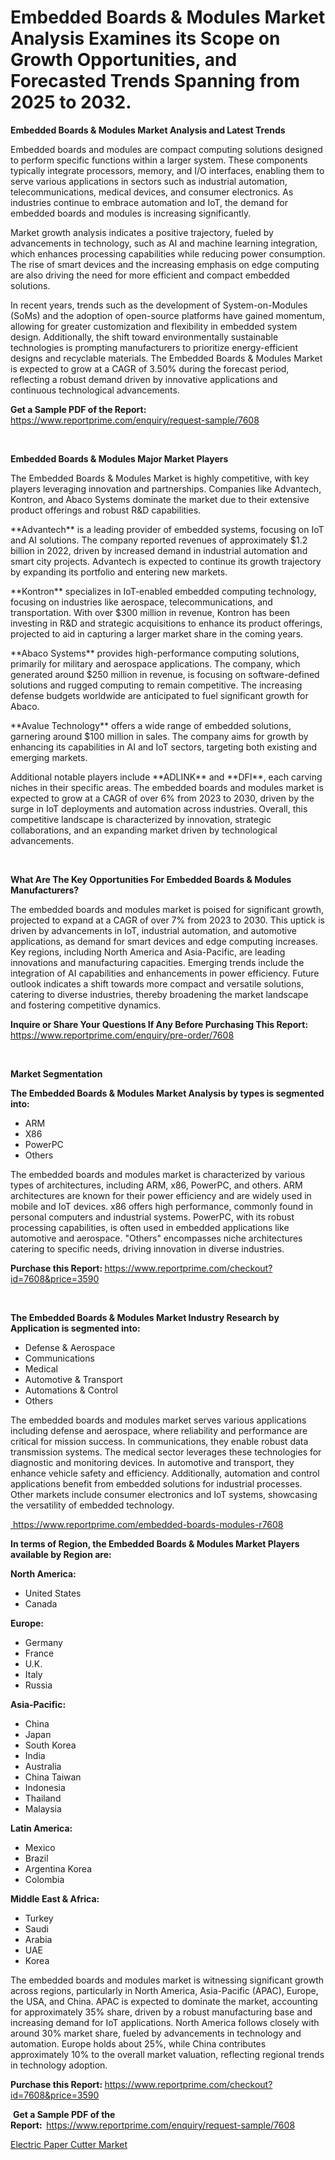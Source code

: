 <p><h1>Embedded Boards & Modules Market Analysis Examines its Scope on Growth Opportunities, and Forecasted Trends Spanning from 2025 to 2032.</h1></p><p><strong>Embedded Boards & Modules Market Analysis and Latest Trends</strong></p>
<p><p>Embedded boards and modules are compact computing solutions designed to perform specific functions within a larger system. These components typically integrate processors, memory, and I/O interfaces, enabling them to serve various applications in sectors such as industrial automation, telecommunications, medical devices, and consumer electronics. As industries continue to embrace automation and IoT, the demand for embedded boards and modules is increasing significantly.</p><p>Market growth analysis indicates a positive trajectory, fueled by advancements in technology, such as AI and machine learning integration, which enhances processing capabilities while reducing power consumption. The rise of smart devices and the increasing emphasis on edge computing are also driving the need for more efficient and compact embedded solutions.</p><p>In recent years, trends such as the development of System-on-Modules (SoMs) and the adoption of open-source platforms have gained momentum, allowing for greater customization and flexibility in embedded system design. Additionally, the shift toward environmentally sustainable technologies is prompting manufacturers to prioritize energy-efficient designs and recyclable materials. The Embedded Boards & Modules Market is expected to grow at a CAGR of 3.50% during the forecast period, reflecting a robust demand driven by innovative applications and continuous technological advancements.</p></p>
<p><strong>Get a Sample PDF of the Report:&nbsp;</strong> <a href="https://www.reportprime.com/enquiry/request-sample/7608?utm_campaign=1166&utm_medium=2&utm_source=Github&utm_content=ia&utm_term=19032025&utm_id=embedded-boards-modules">https://www.reportprime.com/enquiry/request-sample/7608</a></p>
<p>&nbsp;</p>
<p><strong>Embedded Boards & Modules Major Market Players</strong></p>
<p><p>The Embedded Boards & Modules Market is highly competitive, with key players leveraging innovation and partnerships. Companies like Advantech, Kontron, and Abaco Systems dominate the market due to their extensive product offerings and robust R&D capabilities.</p><p>**Advantech** is a leading provider of embedded systems, focusing on IoT and AI solutions. The company reported revenues of approximately $1.2 billion in 2022, driven by increased demand in industrial automation and smart city projects. Advantech is expected to continue its growth trajectory by expanding its portfolio and entering new markets.</p><p>**Kontron** specializes in IoT-enabled embedded computing technology, focusing on industries like aerospace, telecommunications, and transportation. With over $300 million in revenue, Kontron has been investing in R&D and strategic acquisitions to enhance its product offerings, projected to aid in capturing a larger market share in the coming years.</p><p>**Abaco Systems** provides high-performance computing solutions, primarily for military and aerospace applications. The company, which generated around $250 million in revenue, is focusing on software-defined solutions and rugged computing to remain competitive. The increasing defense budgets worldwide are anticipated to fuel significant growth for Abaco.</p><p>**Avalue Technology** offers a wide range of embedded solutions, garnering around $100 million in sales. The company aims for growth by enhancing its capabilities in AI and IoT sectors, targeting both existing and emerging markets.</p><p>Additional notable players include **ADLINK** and **DFI**, each carving niches in their specific areas. The embedded boards and modules market is expected to grow at a CAGR of over 6% from 2023 to 2030, driven by the surge in IoT deployments and automation across industries. Overall, this competitive landscape is characterized by innovation, strategic collaborations, and an expanding market driven by technological advancements.</p></p>
<p>&nbsp;</p>
<p><strong>What Are The Key Opportunities For Embedded Boards & Modules Manufacturers?</strong></p>
<p><p>The embedded boards and modules market is poised for significant growth, projected to expand at a CAGR of over 7% from 2023 to 2030. This uptick is driven by advancements in IoT, industrial automation, and automotive applications, as demand for smart devices and edge computing increases. Key regions, including North America and Asia-Pacific, are leading innovations and manufacturing capacities. Emerging trends include the integration of AI capabilities and enhancements in power efficiency. Future outlook indicates a shift towards more compact and versatile solutions, catering to diverse industries, thereby broadening the market landscape and fostering competitive dynamics.</p></p>
<p><strong>Inquire or Share Your Questions If Any Before Purchasing This Report:</strong> <a href="https://www.reportprime.com/enquiry/pre-order/7608?utm_campaign=1166&utm_medium=2&utm_source=Github&utm_content=ia&utm_term=19032025&utm_id=embedded-boards-modules">https://www.reportprime.com/enquiry/pre-order/7608</a></p>
<p>&nbsp;</p>
<p><strong>Market Segmentation</strong></p>
<p><strong>The Embedded Boards & Modules Market Analysis by types is segmented into:</strong></p>
<p><ul><li>ARM</li><li>X86</li><li>PowerPC</li><li>Others</li></ul></p>
<p><p>The embedded boards and modules market is characterized by various types of architectures, including ARM, x86, PowerPC, and others. ARM architectures are known for their power efficiency and are widely used in mobile and IoT devices. x86 offers high performance, commonly found in personal computers and industrial systems. PowerPC, with its robust processing capabilities, is often used in embedded applications like automotive and aerospace. "Others" encompasses niche architectures catering to specific needs, driving innovation in diverse industries. </p></p>
<p><strong>Purchase this Report:&nbsp;</strong><a href="https://www.reportprime.com/checkout?id=7608&price=3590&utm_campaign=1166&utm_medium=2&utm_source=Github&utm_content=ia&utm_term=19032025&utm_id=embedded-boards-modules">https://www.reportprime.com/checkout?id=7608&price=3590</a></p>
<p>&nbsp;</p>
<p><strong>The Embedded Boards & Modules Market Industry Research by Application is segmented into:</strong></p>
<p><ul><li>Defense & Aerospace</li><li>Communications</li><li>Medical</li><li>Automotive & Transport</li><li>Automations & Control</li><li>Others</li></ul></p>
<p><p>The embedded boards and modules market serves various applications including defense and aerospace, where reliability and performance are critical for mission success. In communications, they enable robust data transmission systems. The medical sector leverages these technologies for diagnostic and monitoring devices. In automotive and transport, they enhance vehicle safety and efficiency. Additionally, automation and control applications benefit from embedded solutions for industrial processes. Other markets include consumer electronics and IoT systems, showcasing the versatility of embedded technology.</p></p>
<p><a href="https://www.reportprime.com/embedded-boards-modules-r7608?utm_campaign=1166&utm_medium=2&utm_source=Github&utm_content=ia&utm_term=19032025&utm_id=embedded-boards-modules">&nbsp;https://www.reportprime.com/embedded-boards-modules-r7608</a></p>
<p><strong>In terms of Region, the Embedded Boards & Modules Market Players available by Region are:</strong></p>
<p>
    <p> <strong> North America: </strong>
        <ul>
            <li>United States</li>
            <li>Canada</li>
        </ul>
        </p> 
    <p> <strong> Europe: </strong>
        <ul>
            <li>Germany</li>
            <li>France</li>
            <li>U.K.</li>
            <li>Italy</li>
            <li>Russia</li>
        </ul>
        </p> 
    <p> <strong> Asia-Pacific: </strong>
        <ul>
            <li>China</li>
            <li>Japan</li>
            <li>South Korea</li>
            <li>India</li>
            <li>Australia</li>
            <li>China Taiwan</li>
            <li>Indonesia</li>
            <li>Thailand</li>
            <li>Malaysia</li>
        </ul>
        </p> 
    <p> <strong> Latin America: </strong>
        <ul>
            <li>Mexico</li>
            <li>Brazil</li>
            <li>Argentina Korea</li>
            <li>Colombia</li>
        </ul>
        </p> 
    <p> <strong> Middle East & Africa: </strong>
        <ul>
            <li>Turkey</li>
            <li>Saudi</li>
            <li>Arabia</li>
            <li>UAE</li>
            <li>Korea</li>
        </ul>
    </p>
    </p>
<p><p>The embedded boards and modules market is witnessing significant growth across regions, particularly in North America, Asia-Pacific (APAC), Europe, the USA, and China. APAC is expected to dominate the market, accounting for approximately 35% share, driven by a robust manufacturing base and increasing demand for IoT applications. North America follows closely with around 30% market share, fueled by advancements in technology and automation. Europe holds about 25%, while China contributes approximately 10% to the overall market valuation, reflecting regional trends in technology adoption.</p></p>
<p><strong>Purchase this Report: </strong><a href="https://www.reportprime.com/checkout?id=7608&price=3590&utm_campaign=1166&utm_medium=2&utm_source=Github&utm_content=ia&utm_term=19032025&utm_id=embedded-boards-modules">https://www.reportprime.com/checkout?id=7608&price=3590</a></p>
<p>&nbsp;<strong>Get a Sample PDF of the Report:&nbsp;&nbsp;</strong><a href="https://www.reportprime.com/enquiry/request-sample/7608?utm_campaign=1166&utm_medium=2&utm_source=Github&utm_content=ia&utm_term=19032025&utm_id=embedded-boards-modules">https://www.reportprime.com/enquiry/request-sample/7608</a></p>
<p><strong></strong></p>
<p><p><a href="https://github.com/landtmman/Market-Research-Report-List-1/blob/main/electric-paper-cutter-market.md?utm_campaign=1166&utm_medium=2&utm_source=Github&utm_content=ia&utm_term=19032025&utm_id=embedded-boards-modules">Electric Paper Cutter Market</a></p></p>